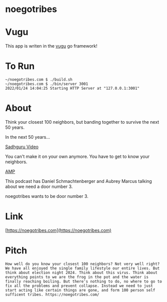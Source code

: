 # noegotribes

# Vugu
This app is writen in the [vugu](https://www.vugu.org/) go framework!

# To Run
```
~/noegotribes.com $ ./build.sh
~/noegotribes.com $ ./bin/server 3001
2022/01/24 14:04:25 Starting HTTP Server at "127.0.0.1:3001"
```

# About
Think your closest 100 neighbors, but banding together to survive the next 50 years.

In the next 50 years...

[Sadhguru Video](https://vimeo.com/669572027)

You can't make it on your own anymore. You have to get to know your neighbors.

[AMP](https://www.youtube.com/watch?v=p4NlLuNj0v8)

This podcast has Daniel Schmachtenberger and Aubrey Marcus talking about we need a door number 3.

noegotribes wants to be door number 3.

# Link

[https://noegotribes.com](https://noegotribes.com)

# Pitch

```
How well do you know your closest 100 neighbors? Not very well right? We have all enjoyed the single family lifestyle our entire lives. But think about election night 2024. Think about this virus. Think about everything points to we are the frog in the pot and the water is finally reaching boiling. But there's nothing to do, no where to go to fix all the problems and prevent collapse. Instead we need to just start acting like certain things are gone, and form 100 person self sufficent tribes. https://noegotribes.com/
```
